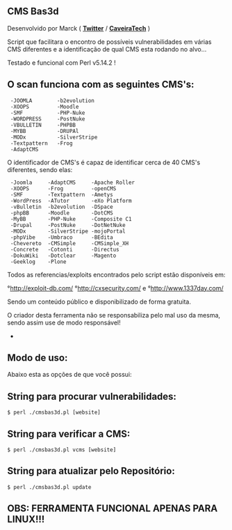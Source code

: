 CMS Bas3d
-

Desenvolvido por Marck ( [**Twitter**](https://twitter.com/7mm5l) / [**CaveiraTech**](http://caveiratech.com/forum/) )

 Script que facilitara o encontro de possíveis vulnerabilidades em várias CMS diferentes e a identificação de qual CMS esta rodando no alvo...
 
 Testado e funcional com Perl v5.14.2 !

 O scan funciona com as seguintes CMS's:
-
```
 -JOOMLA        -b2evolution
 -XOOPS         -Moodle
 -SMF           -PHP-Nuke
 -WORDPRESS     -PostNuke
 -VBULLETIN     -PHPBB
 -MYBB          -DRUPAl
 -MODx          -SilverStripe
 -Textpattern   -Frog
 -AdaptCMS 
```

 O identificador de CMS's é capaz de identificar cerca de 40 CMS's diferentes, sendo elas: 
```
 -Joomla     -AdaptCMS     -Apache Roller
 -XOOPS      -Frog         -openCMS
 -SMF        -Textpattern  -Ametys
 -WordPress  -ATutor       -eXo Platform
 -vBulletin  -b2evolution  -DSpace
 -phpBB      -Moodle       -DotCMS
 -MyBB       -PHP-Nuke     -Composite C1
 -Drupal     -PostNuke     -DotNetNuke
 -MODx       -SilverStripe -mojoPortal
 -phpVibe    -Umbraco      -BEdita
 -Chevereto  -CMSimple     -CMSimple_XH
 -Concrete   -Cotonti      -Directus
 -DokuWiki   -Dotclear     -Magento
 -Geeklog    -Plone
 ```
 
 Todos as referencias/exploits encontrados pelo script estão disponíveis em:
 
 °http://exploit-db.com/
 °http://cxsecurity.com/
  e
 °http://www.1337day.com/

Sendo um conteúdo público e disponibilizado de forma gratuita.

O criador desta ferramenta não se responsabiliza pelo mal uso da mesma, sendo assim use de modo responsável!

-
Modo de uso:
-

Abaixo esta as opções de que você possui:

String para procurar vulnerabilidades:
-
```
$ perl ./cmsbas3d.pl [website]
```

String para verificar a CMS:
-
```
$ perl ./cmsbas3d.pl vcms [website]
```

String para atualizar pelo Repositório:
-
```
$ perl ./cmsbas3d.pl update
```

OBS: FERRAMENTA FUNCIONAL APENAS PARA LINUX!!!
-
